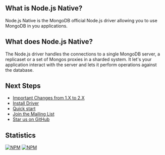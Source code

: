 ## What is Node.js Native?

Node.js Native is the MongoDB official Node.js driver allowing you to use MongoDB in you applications.

## What does Node.js Native?

The Node.js driver handles the connections to a single MongoDB server, a replicaset or a set of Mongos proxies in a sharded system. It let's your application interact with the server and lets it perform operations against the database.

## Next Steps

 * [Important Changes from 1.X to 2.X](/meta/changes-from-1.0)
 * [Install Driver](/overview/installing)
 * [Quick start](/overview/quickstart)
 * [Join the Mailing List](/community/mailing-list)
 * [Star us on GitHub](https://github.com/mongodb/node-mongodb-native)

## Statistics
[![NPM](https://nodei.co/npm/mongodb.png?downloads=true&downloadRank=true)](https://nodei.co/npm/mongodb/) [![NPM](https://nodei.co/npm-dl/mongodb.png?months=6&height=3)](https://nodei.co/npm/mongodb/)
